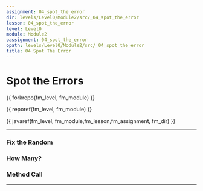 ```yaml
---
assignment: 04_spot_the_error
dir: levels/Level0/Module2/src/_04_spot_the_error
lesson: 04_spot_the_error
level: Level0
module: Module2
oassignment: 04_spot_the_error
opath: levels/Level0/Module2/src/_04_spot_the_error
title: 04 Spot The Error
---
```



# Spot the Errors

{{ forkrepo(fm_level, fm_module) }}

{{ reporef(fm_level, fm_module) }}




{{ javaref(fm_level, fm_module,fm_lesson,fm_assignment, fm_dir) }}


<hr/>

### Fix the Random


### How Many?


### Method Call

<hr/>

